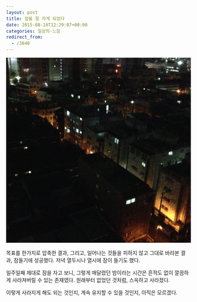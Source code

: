 ```yaml
---
layout: post
title: 잠을 잘 자게 되었다
date: 2015-08-16T12:29:07+00:00
categories: 일상의-느낌
redirect_from:
  - /3840
---
```


![ ](/assets/media/uploads_2015_08_scrcap86.png)

목표를 한가지로 압축한 결과, 그리고, 일어나는 것들을 피하지 않고 그대로 바라본 결과, 잠들기에 성공했다. 저녁 열두시나 열시에 잠이 들기도 했다.

일주일째 제대로 잠을 자고 보니, 그렇게 매달렸던 밤이라는 시간은 흔적도 없이 깔끔하게 사라져버릴 수 있는 존재였다. 원래부터 없었던 것처럼, 스윽하고 사라졌다.

이렇게 사라지게 해도 되는 것인지, 계속 유지할 수 있을 것인지, 아직은 모르겠다.

 
